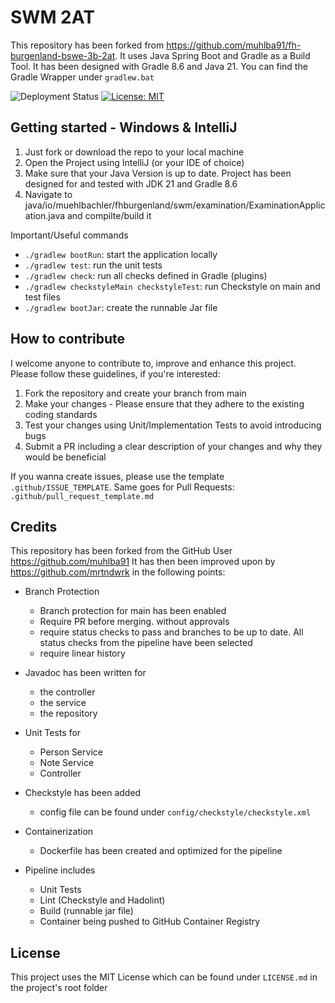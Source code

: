 # SWM 2AT
This repository has been forked from https://github.com/muhlba91/fh-burgenland-bswe-3b-2at. 
It uses Java Spring Boot and Gradle as a Build Tool. It has been designed with Gradle 8.6 and Java 21.
You can find the Gradle Wrapper under `gradlew.bat`

![Deployment Status](https://github.com/mrtndwrk/fh-burgenland-bswe-3b-2at/actions/workflows/gradle.yml/badge.svg)
[![License: MIT](https://img.shields.io/badge/License-MIT-yellow.svg)](https://opensource.org/licenses/MIT)







## Getting started - Windows & IntelliJ
1. Just fork or download the repo to your local machine
2. Open the Project using IntelliJ (or your IDE of choice)
3. Make sure that your Java Version is up to date. Project has been designed for and tested with JDK 21 and Gradle 8.6
4. Navigate to java/io/muehlbachler/fhburgenland/swm/examination/ExaminationApplication.java and compilte/build it

Important/Useful commands
- `./gradlew bootRun`: start the application locally
- `./gradlew test`: run the unit tests
- `./gradlew check`: run all checks defined in Gradle (plugins)
- `./gradlew checkstyleMain checkstyleTest`: run Checkstyle on main and test files
- `./gradlew bootJar`: create the runnable Jar file


## How to contribute
I welcome anyone to contribute to, improve and enhance this project. Please follow these guidelines, if you're interested:
1. Fork the repository and create your branch from main
2. Make your changes -  Please ensure that they adhere to the existing coding standards
3. Test your changes using Unit/Implementation Tests to avoid introducing bugs
4. Submit a PR including a clear description of your changes and why they would be beneficial

If you wanna create issues, please use the template `.github/ISSUE_TEMPLATE`.
Same goes for Pull Requests: `.github/pull_request_template.md`

## Credits
This repository has been forked from the GitHub User https://github.com/muhlba91
It has then been improved upon by https://github.com/mrtndwrk in the following points:
- Branch Protection
  - Branch protection for main has been enabled
  - Require PR before merging. without approvals
  - require status checks to pass and branches to be up to date. All status checks from the pipeline have been selected
  - require linear history
    
- Javadoc has been written for 
  - the controller
  - the service
  - the repository
 
- Unit Tests for
  - Person Service
  - Note Service
  - Controller

- Checkstyle has been added
  -  config file can be found under `config/checkstyle/checkstyle.xml`
    
- Containerization
  - Dockerfile has been created and optimized for the pipeline

- Pipeline includes
  - Unit Tests
  - Lint (Checkstyle and Hadolint)
  - Build (runnable jar file)
  - Container being pushed to GitHub Container Registry
 
## License
This project uses the MIT License which can be found under `LICENSE.md` in the project's root folder
